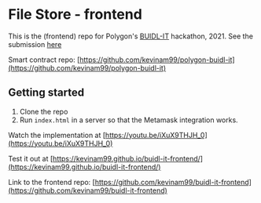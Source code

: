 # File Store - frontend

This is the (frontend) repo for Polygon's [BUIDL-IT](https://buidlit.polygon.technology/) hackathon, 2021. See the submission [here](https://devfolio.co/submissions/filestore-1210)

Smart contract repo: [https://github.com/kevinam99/polygon-buidl-it](https://github.com/kevinam99/polygon-buidl-it)


## Getting started
1. Clone the repo
2. Run `index.html` in a server so that the Metamask integration works.

Watch the implementation at [https://youtu.be/iXuX9THJH_0](https://youtu.be/iXuX9THJH_0)

Test it out at [https://kevinam99.github.io/buidl-it-frontend/](https://kevinam99.github.io/buidl-it-frontend/)

Link to the frontend repo: [https://github.com/kevinam99/buidl-it-frontend](https://github.com/kevinam99/buidl-it-frontend)